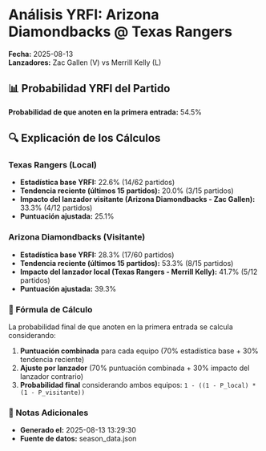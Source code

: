 # Análisis YRFI: Arizona Diamondbacks @ Texas Rangers

**Fecha:** 2025-08-13  
**Lanzadores:** Zac Gallen (V) vs Merrill Kelly (L)

## 📊 Probabilidad YRFI del Partido

**Probabilidad de que anoten en la primera entrada:** 54.5%

## 🔍 Explicación de los Cálculos

### Texas Rangers (Local)
- **Estadística base YRFI:** 22.6% (14/62 partidos)
- **Tendencia reciente (últimos 15 partidos):** 20.0% (3/15 partidos)
- **Impacto del lanzador visitante (Arizona Diamondbacks - Zac Gallen):** 33.3% (4/12 partidos)
- **Puntuación ajustada:** 25.1%

### Arizona Diamondbacks (Visitante)
- **Estadística base YRFI:** 28.3% (17/60 partidos)
- **Tendencia reciente (últimos 15 partidos):** 53.3% (8/15 partidos)
- **Impacto del lanzador local (Texas Rangers - Merrill Kelly):** 41.7% (5/12 partidos)
- **Puntuación ajustada:** 39.3%

### 📝 Fórmula de Cálculo

La probabilidad final de que anoten en la primera entrada se calcula considerando:
1. **Puntuación combinada** para cada equipo (70% estadística base + 30% tendencia reciente)
2. **Ajuste por lanzador** (70% puntuación combinada + 30% impacto del lanzador contrario)
3. **Probabilidad final** considerando ambos equipos: `1 - ((1 - P_local) * (1 - P_visitante))`

### 📌 Notas Adicionales

- **Generado el:** 2025-08-13 13:29:30
- **Fuente de datos:** season_data.json
